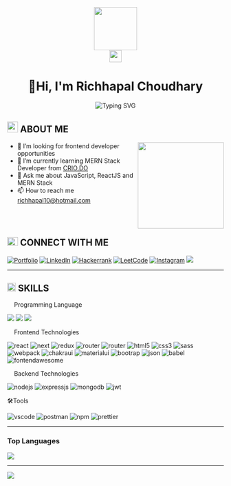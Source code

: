 
<div align="center">
<img widht="100" height="100"  src="https://media.giphy.com/media/zhYSVCirREeIZtONCI/giphy.gif"  />
</div>

<div align="center">
 <img height="28" src="https://komarev.com/ghpvc/?username=richhapal"  />
</div>

<!--  -->
<div  align="center" >
 <h1>👏Hi, I'm Richhapal Choudhary</h1>
<img src="https://readme-typing-svg.demolab.com?font=Orbitron&weight=600&size=24&duration=3001&pause=1000&color=C30000&center=true&width=435&height=45&lines=A+Frontend+Developer;A+Full+Stack+Developer+" alt="Typing SVG" />
</div>



<!--  -->
<h2><img height="25" width="25" src="https://cdn-icons-png.flaticon.com/512/7719/7719482.png"  /> ABOUT ME</h2>
<img align="right" src="https://media0.giphy.com/media/qgQUggAC3Pfv687qPC/giphy.gif" height="200"    />
<div align="left">
 <ul>
 <li>🔎 I’m looking for frontend developer opportunities</li>
  <li>🌱 I’m currently learning MERN Stack Developer from <a href="https://www.crio.do/" target="blank">CRIO.DO</a></li>
 <li>💬 Ask me about JavaScript, ReactJS and MERN Stack</li>
 <li>📫 How to reach me <a href="mailto:richhapal10@hotmail?subject=Contact From GitHub Users&body=Hi,Richhapal Choudhary" target="blank">richhapal10@hotmail.com</a></li>
 </ul>
</div>

<br/>
<br/>
<!-- <hr> -->


<h2><img  height="20" width="25" src="https://cdn-icons-png.flaticon.com/512/2971/2971416.png" />  CONNECT WITH ME</h2>
<p align="left">
 <a href="https://portfolio-richhapal.vercel.app/"  target="blank"><img src="https://img.shields.io/badge/my_portfolio-ffffff?style=for-the-badge&logo=ko-fi&logoColor=000000"  alt="Portfolio"  /></a>
 <a href="https://www.linkedin.com/in/richhapalchoudhary/"  target="blank"><img src="https://img.shields.io/badge/LinkedIn-0077B5?style=for-the-badge&logo=linkedin&logoColor=white"  alt="LinkedIn"  /></a>
  <a href="https://www.hackerrank.com/richhapal10/"  target="blank"><img src="https://img.shields.io/badge/-Hackerrank-2EC866?style=for-the-badge&logo=linkedin&logoColor=white"  alt="Hackerrank"  /></a> 
 <a href="https://leetcode.com/richhapal_choudhary/"  target="blank"><img src="https://img.shields.io/badge/-LeetCode-FFA116?style=for-the-badge&logo=LeetCode&logoColor=black"  alt="LeetCode"  /></a>  
 <a href="https://instagram.com/thenotoriousrich380/"  target="blank"><img src="https://img.shields.io/badge/Instagram-E4405F?style=for-the-badge&logo=instagram&logoColor=white"  alt="Instagram"  /></a>  
 <a href="https://twitter.com/RICHHAPALCHOUD3" ><img src="https://img.shields.io/badge/Twitter-1DA1F2?style=for-the-badge&logo=twitter&logoColor=white"  /></a>
</p>


  
<hr>

<h2><img  height="20" src="https://cdn-icons-png.flaticon.com/512/4413/4413562.png" /> SKILLS</h2>

<p><img  height="12" src="https://cdn-icons-png.flaticon.com/512/9168/9168209.png" /> Programming Language</p>
<p>
<img  src="https://img.shields.io/badge/C-00599C?style=for-the-badge&logo=c&logoColor=white" />
<img  src="https://img.shields.io/badge/C%2B%2B-00599C?style=for-the-badge&logo=c%2B%2B&logoColor=white" />
<img  src="https://img.shields.io/badge/JavaScript-323330?style=for-the-badge&logo=javascript&logoColor=F7DF1E" />
</p>
<p><img height="12" src="https://cdn-icons-png.flaticon.com/512/2620/2620971.png"  /> Frontend Technologies</p>
<p>
 <img  src="https://img.shields.io/badge/React-20232A?style=for-the-badge&logo=react&logoColor=61DAFB" alt="react" />
  <img  src="https://img.shields.io/badge/next.js-000000?style=for-the-badge&logo=nextdotjs&logoColor=whitee" alt="next" />
  <img  src="https://img.shields.io/badge/Redux-593D88?style=for-the-badge&logo=redux&logoColor=white" alt="redux" />
  <img  src="https://img.shields.io/badge/React_Router-CA4245?style=for-the-badge&logo=react-router&logoColor=white" alt="router" />
 <img  src="https://img.shields.io/badge/restapi-5E5C5C?style=for-the-badge&logo=restapi&logoColor=white" alt="router" />
  <img  src="https://img.shields.io/badge/HTML5-E34F26?style=for-the-badge&logo=html5&logoColor=white" alt="html5" />
 <img  src="https://img.shields.io/badge/CSS3-1572B6?style=for-the-badge&logo=css3&logoColor=white" alt="css3" />
 <img  src="https://img.shields.io/badge/Sass-CC6699?style=for-the-badge&logo=sass&logoColor=white" alt="sass" />
 <img  src="https://img.shields.io/badge/Webpack-8DD6F9?style=for-the-badge&logo=Webpack&logoColor=white" alt="webpack" />
  <img  src="https://img.shields.io/badge/Chakra--UI-319795?style=for-the-badge&logo=chakra-ui&logoColor=white" alt="chakraui" />
 <img  src="https://img.shields.io/badge/Material%20UI-007FFF?style=for-the-badge&logo=mui&logoColor=white" alt="materialui" />
 <img  src="https://img.shields.io/badge/Bootstrap-563D7C?style=for-the-badge&logo=bootstrap&logoColor=white" alt="bootrap" />
 <img  src="https://img.shields.io/badge/json-5E5C5C?style=for-the-badge&logo=json&logoColor=white" alt="json" />
 <img  src="https://img.shields.io/badge/Babel-F9DC3E?style=for-the-badge&logo=babel&logoColor=white" alt="babel" />
 <img  src="https://img.shields.io/badge/Font_Awesome-339AF0?style=for-the-badge&logo=fontawesome&logoColor=white" alt="fontendawesome" />
</p>

<p><img src="https://cdn-icons-png.flaticon.com/512/8099/8099229.png" height="12"  /> Backend Technologies</p>
<p>
<img  src="https://img.shields.io/badge/Node.js-339933?style=for-the-badge&logo=nodedotjs&logoColor=white" alt="nodejs" />
<img  src="https://img.shields.io/badge/Express.js-000000?style=for-the-badge&logo=express&logoColor=white" alt="expressjs" />
<img  src="https://img.shields.io/badge/MongoDB-4EA94B?style=for-the-badge&logo=mongodb&logoColor=white" alt="mongodb" />
<img src="https://img.shields.io/badge/JWT-000000?style=for-the-badge&logo=JSON%20web%20tokens&logoColor=white" alt="jwt" />
</p>


<p>🛠️Tools</p>
<p>
<img  src="https://img.shields.io/badge/VSCode-0078D4?style=for-the-badge&logo=visual%20studio%20code&logoColor=white" alt="vscode" />
<img  src="https://img.shields.io/badge/Postman-FF6C37?style=for-the-badge&logo=Postman&logoColor=white" alt="postman" />
<img  src="https://img.shields.io/badge/npm-CB3837?style=for-the-badge&logo=npm&logoColor=white" alt="npm" />
<img src="https://img.shields.io/badge/prettier-1A2C34?style=for-the-badge&logo=prettier&logoColor=F7BA3E" alt="prettier" />
</p>

<hr >


<h3>Top Languages</h3>
<p align="left" >
<img src="https://github-readme-stats.vercel.app/api/top-langs/?username=richhapal&layout=compact&theme=tokyonight" />
</p>


<hr>



<!-- 
 <h3>My Gits Statss</h3>
 <p align="left" >
 <img  src="https://github-readme-stats.vercel.app/api?username=richhapal&show_icons=true&theme=tokyonight"  />

 </p> 
-->

<img src="https://github-profile-summary-cards.vercel.app/api/cards/profile-details?username=richhapal&theme=tokyonight"  />


